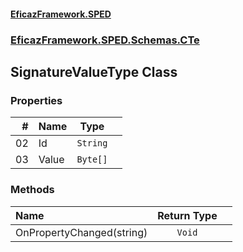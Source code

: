 #### [EficazFramework.SPED](EficazFrameworkSPED.md 'EficazFramework SPED')
### [EficazFramework.SPED.Schemas.CTe](EficazFramework.SPED.Schemas.CTe.md 'EficazFramework.SPED.Schemas.CTe')

## SignatureValueType Class
### Properties

| # | Name | Type | |
| ---: | :--- | :---: | :--- |
| 02 | Id | `String` |  |
| 03 | Value | `Byte[]` |  |
### Methods

| Name | Return Type | |
| :--- | :---: | :--- |
| OnPropertyChanged(string) | `Void` |  |
